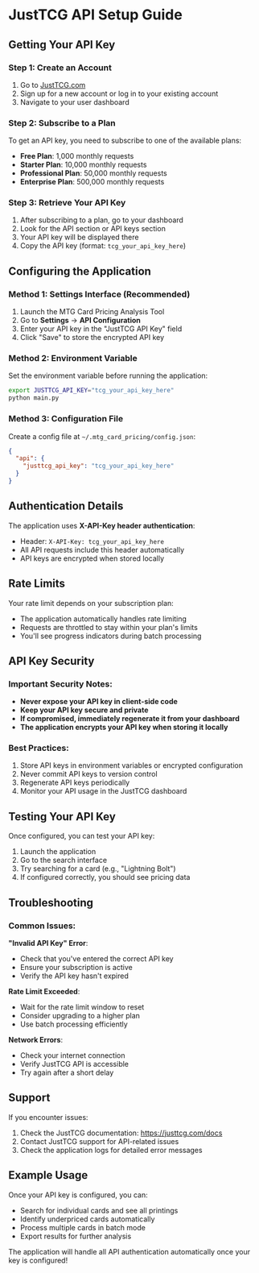# JustTCG API Setup Guide

## Getting Your API Key

### Step 1: Create an Account
1. Go to [JustTCG.com](https://justtcg.com/)
2. Sign up for a new account or log in to your existing account
3. Navigate to your user dashboard

### Step 2: Subscribe to a Plan
To get an API key, you need to subscribe to one of the available plans:

- **Free Plan**: 1,000 monthly requests
- **Starter Plan**: 10,000 monthly requests  
- **Professional Plan**: 50,000 monthly requests
- **Enterprise Plan**: 500,000 monthly requests

### Step 3: Retrieve Your API Key
1. After subscribing to a plan, go to your dashboard
2. Look for the API section or API keys section
3. Your API key will be displayed there
4. Copy the API key (format: `tcg_your_api_key_here`)

## Configuring the Application

### Method 1: Settings Interface (Recommended)
1. Launch the MTG Card Pricing Analysis Tool
2. Go to **Settings** → **API Configuration**
3. Enter your API key in the "JustTCG API Key" field
4. Click "Save" to store the encrypted API key

### Method 2: Environment Variable
Set the environment variable before running the application:
```bash
export JUSTTCG_API_KEY="tcg_your_api_key_here"
python main.py
```

### Method 3: Configuration File
Create a config file at `~/.mtg_card_pricing/config.json`:
```json
{
  "api": {
    "justtcg_api_key": "tcg_your_api_key_here"
  }
}
```

## Authentication Details

The application uses **X-API-Key header authentication**:
- Header: `X-API-Key: tcg_your_api_key_here`
- All API requests include this header automatically
- API keys are encrypted when stored locally

## Rate Limits

Your rate limit depends on your subscription plan:
- The application automatically handles rate limiting
- Requests are throttled to stay within your plan's limits
- You'll see progress indicators during batch processing

## API Key Security

### Important Security Notes:
- **Never expose your API key in client-side code**
- **Keep your API key secure and private**
- **If compromised, immediately regenerate it from your dashboard**
- **The application encrypts your API key when storing it locally**

### Best Practices:
1. Store API keys in environment variables or encrypted configuration
2. Never commit API keys to version control
3. Regenerate API keys periodically
4. Monitor your API usage in the JustTCG dashboard

## Testing Your API Key

Once configured, you can test your API key:
1. Launch the application
2. Go to the search interface
3. Try searching for a card (e.g., "Lightning Bolt")
4. If configured correctly, you should see pricing data

## Troubleshooting

### Common Issues:

**"Invalid API Key" Error**:
- Check that you've entered the correct API key
- Ensure your subscription is active
- Verify the API key hasn't expired

**Rate Limit Exceeded**:
- Wait for the rate limit window to reset
- Consider upgrading to a higher plan
- Use batch processing efficiently

**Network Errors**:
- Check your internet connection
- Verify JustTCG API is accessible
- Try again after a short delay

## Support

If you encounter issues:
1. Check the JustTCG documentation: https://justtcg.com/docs
2. Contact JustTCG support for API-related issues
3. Check the application logs for detailed error messages

## Example Usage

Once your API key is configured, you can:
- Search for individual cards and see all printings
- Identify underpriced cards automatically
- Process multiple cards in batch mode
- Export results for further analysis

The application will handle all API authentication automatically once your key is configured!
